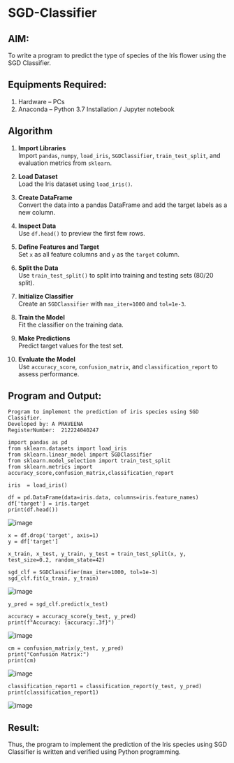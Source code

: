 # SGD-Classifier
## AIM:
To write a program to predict the type of species of the Iris flower using the SGD Classifier.

## Equipments Required:
1. Hardware – PCs
2. Anaconda – Python 3.7 Installation / Jupyter notebook

## Algorithm
1. **Import Libraries**  
   Import `pandas`, `numpy`, `load_iris`, `SGDClassifier`, `train_test_split`, and evaluation metrics from `sklearn`.

2. **Load Dataset**  
   Load the Iris dataset using `load_iris()`.

3. **Create DataFrame**  
   Convert the data into a pandas DataFrame and add the target labels as a new column.

4. **Inspect Data**  
   Use `df.head()` to preview the first few rows.

5. **Define Features and Target**  
   Set `x` as all feature columns and `y` as the `target` column.

6. **Split the Data**  
   Use `train_test_split()` to split into training and testing sets (80/20 split).

7. **Initialize Classifier**  
   Create an `SGDClassifier` with `max_iter=1000` and `tol=1e-3`.

8. **Train the Model**  
   Fit the classifier on the training data.

9. **Make Predictions**  
   Predict target values for the test set.

10. **Evaluate the Model**  
   Use `accuracy_score`, `confusion_matrix`, and `classification_report` to assess performance.

## Program and Output:
```
Program to implement the prediction of iris species using SGD Classifier.
Developed by: A PRAVEENA
RegisterNumber:  212224040247
```
```
import pandas as pd
from sklearn.datasets import load_iris
from sklearn.linear_model import SGDClassifier
from sklearn.model_selection import train_test_split
from sklearn.metrics import accuracy_score,confusion_matrix,classification_report
```
```
iris  = load_iris()
```
```
df = pd.DataFrame(data=iris.data, columns=iris.feature_names)
df['target'] = iris.target
print(df.head())
```
![image](https://github.com/user-attachments/assets/8cc28bf3-3e70-47b4-896b-6e482b7f0dbc)

```
x = df.drop('target', axis=1)
y = df['target']
```
```
x_train, x_test, y_train, y_test = train_test_split(x, y, test_size=0.2, random_state=42)
```
```
sgd_clf = SGDClassifier(max_iter=1000, tol=1e-3)
sgd_clf.fit(x_train, y_train)
```
![image](https://github.com/user-attachments/assets/a4a67caf-1cf9-47a3-8d4c-f2e33828d263)
```
y_pred = sgd_clf.predict(x_test)
```
```
accuracy = accuracy_score(y_test, y_pred)
print(f"Accuracy: {accuracy:.3f}")
```
![image](https://github.com/user-attachments/assets/4512cf53-6608-411a-bb3e-fb4c627caf7d)
```
cm = confusion_matrix(y_test, y_pred)
print("Confusion Matrix:")
print(cm)
```
![image](https://github.com/user-attachments/assets/2a68d350-9bd2-4f25-b94d-a674ec2e7716)

```
classification_report1 = classification_report(y_test, y_pred)
print(classification_report1)
```
![image](https://github.com/user-attachments/assets/a36d15e9-6a52-479c-abb9-cf41233455a5)




## Result:
Thus, the program to implement the prediction of the Iris species using SGD Classifier is written and verified using Python programming.
